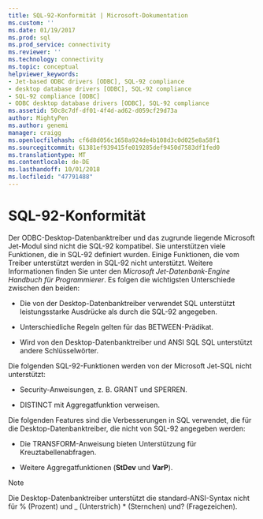 ```yaml
---
title: SQL-92-Konformität | Microsoft-Dokumentation
ms.custom: ''
ms.date: 01/19/2017
ms.prod: sql
ms.prod_service: connectivity
ms.reviewer: ''
ms.technology: connectivity
ms.topic: conceptual
helpviewer_keywords:
- Jet-based ODBC drivers [ODBC], SQL-92 compliance
- desktop database drivers [ODBC], SQL-92 compliance
- SQL-92 compliance [ODBC]
- ODBC desktop database drivers [ODBC], SQL-92 compliance
ms.assetid: 50c8c7df-df01-4f4d-ad62-d059cf29d73a
author: MightyPen
ms.author: genemi
manager: craigg
ms.openlocfilehash: cf6d8d056c1658a924de4b108d3c0d025e8a58f1
ms.sourcegitcommit: 61381ef939415fe019285def9450d7583df1fed0
ms.translationtype: MT
ms.contentlocale: de-DE
ms.lasthandoff: 10/01/2018
ms.locfileid: "47791488"
---
```

# <a name="sql-92-compliance"></a>SQL-92-Konformität
Der ODBC-Desktop-Datenbanktreiber und das zugrunde liegende Microsoft Jet-Modul sind nicht die SQL-92 kompatibel. Sie unterstützen viele Funktionen, die in SQL-92 definiert wurden. Einige Funktionen, die vom Treiber unterstützt werden in SQL-92 nicht unterstützt. Weitere Informationen finden Sie unter den *Microsoft Jet-Datenbank-Engine Handbuch für Programmierer*. Es folgen die wichtigsten Unterschiede zwischen den beiden:  
  
-   Die von der Desktop-Datenbanktreiber verwendet SQL unterstützt leistungsstarke Ausdrücke als durch die SQL-92 angegeben.  
  
-   Unterschiedliche Regeln gelten für das BETWEEN-Prädikat.  
  
-   Wird von den Desktop-Datenbanktreiber und ANSI SQL SQL unterstützt andere Schlüsselwörter.  
  
 Die folgenden SQL-92-Funktionen werden von der Microsoft Jet-SQL nicht unterstützt:  
  
-   Security-Anweisungen, z. B. GRANT und SPERREN.  
  
-   DISTINCT mit Aggregatfunktion verweisen.  
  
 Die folgenden Features sind die Verbesserungen in SQL verwendet, die für die Desktop-Datenbanktreiber, die nicht von SQL-92 angegeben werden:  
  
-   Die TRANSFORM-Anweisung bieten Unterstützung für Kreuztabellenabfragen.  
  
-   Weitere Aggregatfunktionen (**StDev** und **VarP**).  
  
> [!NOTE]  
>  Die Desktop-Datenbanktreiber unterstützt die standard-ANSI-Syntax nicht für % (Prozent) und _ (Unterstrich) * (Sternchen) und? (Fragezeichen).

